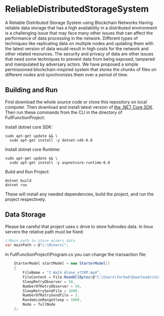 # ReliableDistributedStorageSystem
A Reliable Distributed Storage System using Blockchain Networks
Having reliable data storage that has a high availability in a distributed environment is a challenging issue that may face many other issues that can affect the performance of data processing in the network. 
Different types of techniques like replicating data on multiple nodes and updating them with the latest version of data would result in high costs for the network and other related resources. 
The security and privacy of data are other issues that need some techniques to prevent data from being exposed, tampered and manipulated by adversary actors. 
We have proposed a simple permissioned blockchain-inspired system that stores the chunks of files on different nodes and synchronizes them over a period of time. 

## Building and Run
First download the whole source code or clone this repository on local computer. Then download and install latest version of [the .NET Core SDK](https://www.microsoft.com/net/download). Then run
these commands from the CLI in the directory of FullFunctionProject:

Install dotnet core SDK:
```console
sudo apt-get update && \
  sudo apt-get install -y dotnet-sdk-6.0
```
Install dotnet core Runtime:
```console
sudo apt-get update && \
  sudo apt-get install -y aspnetcore-runtime-6.0
```
Build and Run Project:
```console
dotnet build
dotnet run
```
These will install any needed dependencies, build the project, and run
the project respectively.

## Data Storage
Please be careful that project uses c drive to store fullnodes data. In linux servers the relative path must be fixed:
```csharp
//Main path to store miners data
var mainPath = @"c:\Miners\";
```

In FullFunctionProject\Program.cs you can change the transaction file:
```csharp
    StarterModel startModel = new StarterModel()
    {
        FileName = "I Walk Alone_v720P.mp4",
        FileContent = File.ReadAllBytes(@"C:\Users\farhad\Downloads\Video\I Walk Alone_v720P.mp4"),
        SleepRetryObserver = 50,
        NumberOfRetryObserver = 50,
        SleepRetrySendFile = 1000,
        NumberOfRetrySendFile = 3,
        RandomizeRangeSleep = 1000,
        Node = fullNode
    };
```